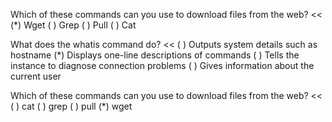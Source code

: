 Which of these commands can you use to download files from the web? <<
(*) Wget
( ) Grep
( ) Pull
( ) Cat

What does the whatis command do? <<
( ) Outputs system details such as hostname
(*) Displays one-line descriptions of commands
( ) Tells the instance to diagnose connection problems ( ) Gives information about the current user


Which of these commands can you use to download files from the web? <<
( ) cat
( ) grep
( ) pull
(*) wget